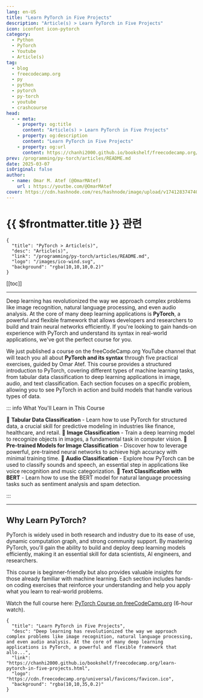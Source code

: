 ```yaml
---
lang: en-US
title: "Learn PyTorch in Five Projects"
description: "Article(s) > Learn PyTorch in Five Projects"
icon: iconfont icon-pytorch
category:
  - Python
  - PyTorch
  - Youtube
  - Article(s)
tag:
  - blog
  - freecodecamp.org
  - py
  - python
  - pytorch
  - py-torch
  - youtube
  - crashcourse
head:
  - - meta:
    - property: og:title
      content: "Article(s) > Learn PyTorch in Five Projects"
    - property: og:description
      content: "Learn PyTorch in Five Projects"
    - property: og:url
      content: https://chanhi2000.github.io/bookshelf/freecodecamp.org/learn-pytorch-in-five-projects.html
prev: /programming/py-torch/articles/README.md
date: 2025-03-07
isOriginal: false
author:
  - name: Omar M. Atef (@OmarMAtef)
    url : https://youtbe.com/@OmarMAtef
cover: https://cdn.hashnode.com/res/hashnode/image/upload/v1741283747402/6d00899f-105f-4c20-97e8-0f789348bacf.png
---
```


# {{ $frontmatter.title }} 관련

```component VPCard
{
  "title": "PyTorch > Article(s)",
  "desc": "Article(s)",
  "link": "/programming/py-torch/articles/README.md",
  "logo": "/images/ico-wind.svg",
  "background": "rgba(10,10,10,0.2)"
}
```

[[toc]]

---

<SiteInfo
  name="Learn PyTorch in Five Projects"
  desc="Deep learning has revolutionized the way we approach complex problems like image recognition, natural language processing, and even audio analysis. At the core of many deep learning applications is PyTorch, a powerful and flexible framework that allo..."
  url="https://freecodecamp.org/news/learn-pytorch-in-five-projects"
  logo="https://cdn.freecodecamp.org/universal/favicons/favicon.ico"
  preview="https://cdn.hashnode.com/res/hashnode/image/upload/v1741283747402/6d00899f-105f-4c20-97e8-0f789348bacf.png"/>

Deep learning has revolutionized the way we approach complex problems like image recognition, natural language processing, and even audio analysis. At the core of many deep learning applications is **PyTorch**, a powerful and flexible framework that allows developers and researchers to build and train neural networks efficiently. If you're looking to gain hands-on experience with PyTorch and understand its syntax in real-world applications, we've got the perfect course for you.

We just published a course on the freeCodeCamp.org YouTube channel that will teach you all about **PyTorch and its syntax** through five practical exercises, guided by Omar Atef. This course provides a structured introduction to PyTorch, covering different types of machine learning tasks, from tabular data classification to deep learning applications in image, audio, and text classification. Each section focuses on a specific problem, allowing you to see PyTorch in action and build models that handle various types of data.

::: info What You'll Learn in This Course

🔹 **Tabular Data Classification** - Learn how to use PyTorch for structured data, a crucial skill for predictive modeling in industries like finance, healthcare, and retail.
🔹 **Image Classification** - Train a deep learning model to recognize objects in images, a fundamental task in computer vision.
🔹 **Pre-trained Models for Image Classification** - Discover how to leverage powerful, pre-trained neural networks to achieve high accuracy with minimal training time.
🔹 **Audio Classification** - Explore how PyTorch can be used to classify sounds and speech, an essential step in applications like voice recognition and music categorization.
🔹 **Text Classification with BERT** - Learn how to use the BERT model for natural language processing tasks such as sentiment analysis and spam detection.

:::

---

## Why Learn PyTorch?

PyTorch is widely used in both research and industry due to its ease of use, dynamic computation graph, and strong community support. By mastering PyTorch, you'll gain the ability to build and deploy deep learning models efficiently, making it an essential skill for data scientists, AI engineers, and researchers.

This course is beginner-friendly but also provides valuable insights for those already familiar with machine learning. Each section includes hands-on coding exercises that reinforce your understanding and help you apply what you learn to real-world problems.

Watch the full course here: [<FontIcon icon="fa-brands fa-youtube"/>PyTorch Course on freeCodeCamp.org](https://youtu.be/E0bwEAWmVEM) (6-hour watch).

<VidStack src="youtube/E0bwEAWmVEM" />

<!-- TODO: add ARTICLE CARD -->
```component VPCard
{
  "title": "Learn PyTorch in Five Projects",
  "desc": "Deep learning has revolutionized the way we approach complex problems like image recognition, natural language processing, and even audio analysis. At the core of many deep learning applications is PyTorch, a powerful and flexible framework that allo...",
  "link": "https://chanhi2000.github.io/bookshelf/freecodecamp.org/learn-pytorch-in-five-projects.html",
  "logo": "https://cdn.freecodecamp.org/universal/favicons/favicon.ico",
  "background": "rgba(10,10,35,0.2)"
}
```
